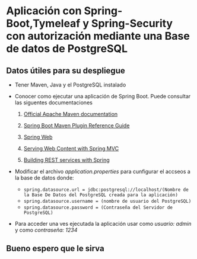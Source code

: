 # Aplicación con Spring-Boot,Tymeleaf y Spring-Security con autorización mediante una Base de datos de PostgreSQL

## Datos útiles para su despliegue

- Tener Maven, Java y el PostgreSQL instalado
- Conocer como ejecutar una aplicación de Spring Boot. Puede consultar las siguentes documentaciones

  1. [Official Apache Maven documentation](https://maven.apache.org/guides/index.html)
  2. [Spring Boot Maven Plugin Reference Guide](https://docs.spring.io/spring-boot/docs/2.3.4.RELEASE/maven-plugin/reference/html/)

  3. [Spring Web](https://docs.spring.io/spring-boot/docs/2.3.4.RELEASE/reference/htmlsingle/#boot-features-developing-web-applications)

  4. [Serving Web Content with Spring MVC](https://spring.io/guides/gs/serving-web-content/)
  5. [Building REST services with Spring](https://spring.io/guides/tutorials/bookmarks/)

- Modificar el archivo _application.properties_ para cunfigurar el accseos a la base de datos donde:
  - `spring.datasource.url = jdbc:postgresql://localhost/(Nombre de la Base De Datos del PostgreSQL creada para la aplicación)`
  - `spring.datasource.username = (nombre de usuario del PostgreSQL)`
  - `spring.datasource.password = (Contraseña del Servidor de PostgreSQL)`
- Para acceder una ves ejecutada la aplicación usar como _usuario: admin_ y como _contraseña: 1234_

## Bueno espero que le sirva